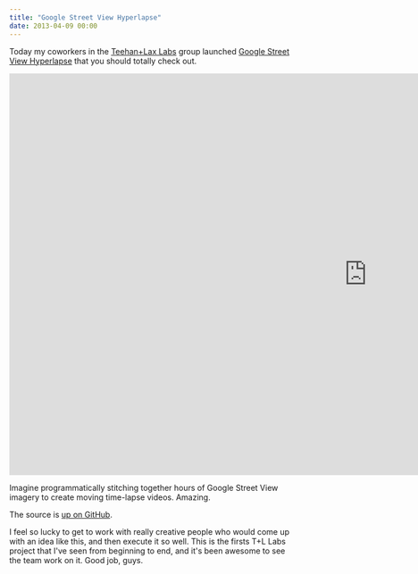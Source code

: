```yaml
---
title: "Google Street View Hyperlapse"
date: 2013-04-09 00:00
---
```


Today my coworkers in the [Teehan+Lax Labs](http://www.teehanlax.com/labs/) group launched [Google Street View Hyperlapse](http://www.teehanlax.com/labs/hyperlapse/) that you should totally check out.

<div class="embed-responsive embed-responsive-16by9"><iframe data-image-dimensions="1280x720" mozallowfullscreen="" allowfullscreen="" src="https://player.vimeo.com/video/63653873?wmode=opaque&amp;api=1" width="1280" data-embed="true" webkitallowfullscreen="" frameborder="0" height="720" class="embed-responsive-item"></iframe></div>

Imagine programmatically stitching together hours of Google Street View imagery to create moving time-lapse videos. Amazing.

The source is [up on GitHub](https://github.com/TeehanLax/Hyperlapse.js).

I feel so lucky to get to work with really creative people who would come up with an idea like this, and then execute it so well. This is the firsts T+L Labs project that I've seen from beginning to end, and it's been awesome to see the team work on it. Good job, guys.

<!-- more -->

